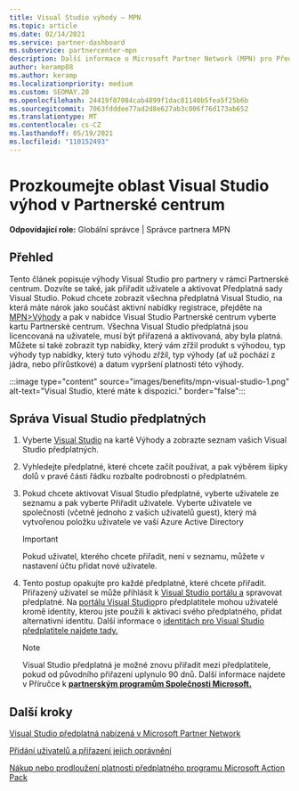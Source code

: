 ```yaml
---
title: Visual Studio výhody – MPN
ms.topic: article
ms.date: 02/14/2021
ms.service: partner-dashboard
ms.subservice: partnercenter-mpn
description: Další informace o Microsoft Partner Network (MPN) pro Předplatná sady Visual Studio
author: keramp88
ms.author: keramp
ms.localizationpriority: medium
ms.custom: SEOMAY.20
ms.openlocfilehash: 24419f07084cab4899f1dac81140b5fea5f25b6b
ms.sourcegitcommit: 7063fdddee77ad2d8e627ab3c806f76d173ab652
ms.translationtype: MT
ms.contentlocale: cs-CZ
ms.lasthandoff: 05/19/2021
ms.locfileid: "110152493"
---
```

# <a name="explore-the-visual-studio-benefits-area-in-partner-center"></a>Prozkoumejte oblast Visual Studio výhod v Partnerské centrum

**Odpovídající role:** Globální správce | Správce partnera MPN

## <a name="overview"></a>Přehled

Tento článek popisuje výhody Visual Studio pro partnery v rámci Partnerské centrum. Dozvíte se také, jak přiřadit uživatele a aktivovat Předplatná sady Visual Studio. Pokud chcete zobrazit všechna předplatná Visual Studio, na která máte nárok jako součást aktivní nabídky registrace, přejděte na  [MPN>Výhody](https://partner.microsoft.com/dashboard/mpn/membership/benefits/visualstudio) a pak v nabídce Visual Studio Partnerské centrum vyberte kartu Partnerské centrum. Všechna Visual Studio předplatná jsou licencovaná na uživatele, musí být přiřazená a aktivovaná, aby byla platná. Můžete si také zobrazit typ nabídky, který vám zřžil produkt s výhodou, typ výhody typ nabídky, který tuto výhodu zřžil, typ výhody (ať už pochází z jádra, nebo přírůstkové) a datum vypršení platnosti této výhody.

:::image type="content" source="images/benefits/mpn-visual-studio-1.png" alt-text="Visual Studio, které máte k dispozici." border="false":::

## <a name="manage-visual-studio-subscriptions"></a>Správa Visual Studio předplatných

1. Vyberte [Visual Studio](https://partner.microsoft.com/dashboard/mpn/membership/benefits/visualstudio) na kartě Výhody a zobrazte seznam vašich Visual Studio předplatných.

2. Vyhledejte předplatné, které chcete začít používat, a pak výběrem šipky dolů v pravé části řádku rozbalte podrobnosti o předplatném.

3. Pokud chcete aktivovat Visual Studio předplatné, vyberte uživatele ze seznamu a pak vyberte Přiřadit uživatele. Vyberte uživatele ve společnosti (včetně jednoho z vašich uživatelů guest), který má vytvořenou položku uživatele ve vaší Azure Active Directory

   > [!IMPORTANT]
   > Pokud uživatel, kterého chcete přiřadit, není v [](create-user-accounts-and-set-permissions.md) seznamu, můžete v nastavení účtu přidat nové uživatele.

4. Tento postup opakujte pro každé předplatné, které chcete přiřadit. Přiřazený uživatel se může přihlásit k [Visual Studio portálu a](https://my.visualstudio.com/) spravovat předplatné. Na [portálu Visual Studio](https://my.visualstudio.com/?wt.mc_id=o%7Emsft%7Edocs)pro předplatitele mohou uživatelé kromě identity, kterou jste použili k aktivaci svého předplatného, přidat alternativní identitu. Další informace o [identitách pro Visual Studio předplatitele najdete tady.](/visualstudio/subscriptions/vs-alternate-identity)

   > [!Note]
   > Visual Studio předplatná je možné znovu přiřadit mezi předplatitele, pokud od původního přiřazení uplynulo 90 dnů. Další informace najdete v Příručce k **[partnerským programům Společnosti Microsoft.](https://aka.ms/partner-benefits-use-guide)**

## <a name="next-steps"></a>Další kroky

[Visual Studio předplatná nabízená v Microsoft Partner Network](/visualstudio/subscriptions/program-mpn)

[Přidání uživatelů a přiřazení jejich oprávnění](create-user-accounts-and-set-permissions.md)

[Nákup nebo prodloužení platnosti předplatného programu Microsoft Action Pack](mpn-get-action-pack.md)
